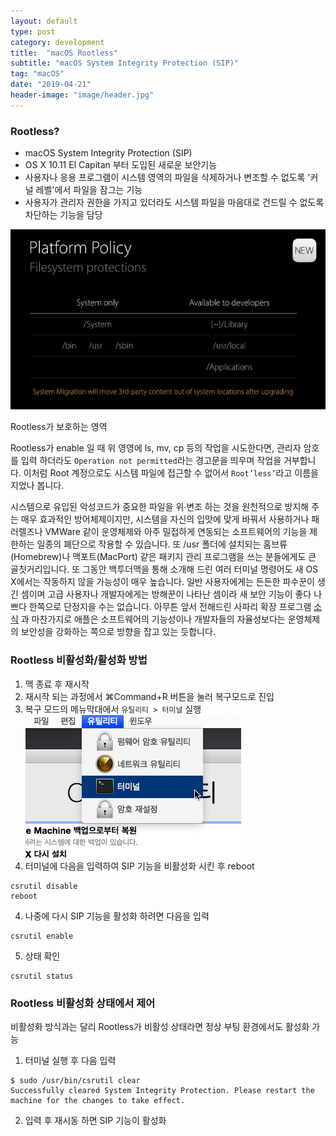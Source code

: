 ```yaml
---
layout: default
type: post
category: development
title:  "macOS Rootless"
subtitle: "macOS System Integrity Protection (SIP)"
tag: "macOS"
date: "2019-04-21"
header-image: "image/header.jpg"
---
```


### Rootless?
* macOS System Integrity Protection (SIP)
* OS X 10.11 El Capitan 부터 도입된 새로운 보안기능
* 사용자나 응용 프로그램이 시스템 영역의 파일을 삭제하거나 변조할 수 없도록 '커널 레벨'에서 파일을 잠그는 기능
* 사용자가 관리자 권한을 가지고 있더라도 시스템 파일을 마음대로 건드릴 수 없도록 차단하는 기능을 담당

![rootless_platform_policy](image/rootless_platform_policy.jpg)
<figcaption>Rootless가 보호하는 영역</figcaption>

Rootless가 enable 일 때 위 영영에 ls, mv, cp 등의 작업을 시도한다면, 관리자 암호를 입력 하더라도 `Operation not permitted`라는 경고문을 띄우며 작업을 거부합니다. 이처럼 Root 계정으로도 시스템 파일에 접근할 수 없어서 `Root’less’`라고 이름을 지었나 봅니다.

시스템으로 유입된 악성코드가 중요한 파일을 위∙변조 하는 것을 원천적으로 방지해 주는 매우 효과적인 방어체제이지만, 시스템을 자신의 입맛에 맞게 바꿔서 사용하거나 패러렐즈나 VMWare 같이 운영체제와 아주 밀접하게 연동되는 소프트웨어의 기능을 제한하는 일종의 폐단으로 작용할 수 있습니다. 또 /usr 폴더에 설치되는 홈브류(Homebrew)나 맥포트(MacPort) 같은 패키지 관리 프로그램을 쓰는 분들에게도 큰 골칫거리입니다. 또 그동안 백투더맥을 통해 소개해 드린 여러 터미널 명령어도 새 OS X에서는 작동하지 않을 가능성이 매우 높습니다.
일반 사용자에게는 든든한 파수꾼이 생긴 셈이며 고급 사용자나 개발자에게는 방해꾼이 나타난 셈이라 새 보안 기능이 좋다 나쁘다 한쪽으로 단정지을 수는 없습니다. 아무튼 앞서 전해드린 사파리 확장 프로그램 [소식](http://macnews.tistory.com/3407) 과 마찬가지로 애플은 소프트웨어의 기능성이나 개발자들의 자율성보다는 운영체제의 보안성을 강화하는 쪽으로 방향을 잡고 있는 듯합니다.

### Rootless 비활성화/활성화 방법
1. 맥 종료 후 재시작
2. 재시작 되는 과정에서 ⌘Command+R 버튼을 눌러 복구모드로 진입
3. 복구 모드의 메뉴막대에서 `유틸리티 > 터미널` 실행
![rootless](image/macos_rootless.jpg)
3. 터미널에 다음을 입력하여 SIP 기능을 비활성화 시킨 후 reboot
```
csrutil disable
reboot
```
4. 나중에 다시 SIP 기능을 활성화 하려면 다음을 입력
```
csrutil enable
```
5. 상태 확인
```
csrutil status
```

### Rootless 비활성화 상태에서 제어
비활성화 방식과는 달리 Rootless가 비활성 상태라면 정상 부팅 환경에서도 활성화 가능

1. 터미널 실행 후 다음 입력
```
$ sudo /usr/bin/csrutil clear
Successfully cleared System Integrity Protection. Please restart the machine for the changes to take effect.
```
2. 입력 후 재시동 하면 SIP 기능이 활성화


